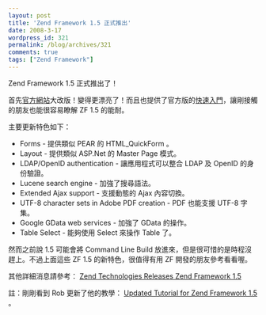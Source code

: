 ```yaml
---
layout: post
title: 'Zend Framework 1.5 正式推出'
date: 2008-3-17
wordpress_id: 321
permalink: /blog/archives/321
comments: true
tags: ["Zend Framework"]
---
```


Zend Framework 1.5 正式推出了！

首先[官方網站](http://framework.zend.com/)大改版！變得更漂亮了！而且也提供了官方版的[快速入門](http://framework.zend.com/wiki/display/ZFDEV/Official+ZF+QuickStart)，讓剛接觸的朋友也能很容易瞭解 ZF 1.5 的能耐。

<!--more-->

主要更新特色如下：  

* Forms - 提供類似 PEAR 的 HTML_QuickForm 。
* Layout - 提供類似 ASP.Net 的 Master Page 模式。
* LDAP/OpenID  authentication - 讓應用程式可以整合 LDAP 及 OpenID 的身份驗證。
* Lucene search engine - 加強了搜尋語法。
* Extended Ajax support - 支援動態的 Ajax 內容切換。
* UTF-8 character sets in Adobe PDF creation - PDF 也能支援 UTF-8 字集。
* Google GData web services - 加強了 GData 的操作。
* Table Select - 能夠使用 Select 來操作 Table 了。


然而之前說 1.5 可能會將 Command Line Build 放進來，但是很可惜的是時程沒趕上。不過上面這些 ZF 1.5 的新特色，很值得有用 ZF 開發的朋友參考看看喔。

其他詳細消息請參考： [Zend Technologies Releases Zend Framework 1.5](http://devzone.zend.com/article/3270-Zend-Technologies-Releases-Zend-Framework-1.5)

註：剛剛看到 Rob 更新了他的教學： [Updated Tutorial for Zend Framework 1.5](http://akrabat.com/2008/03/17/updated-tutorial-for-zend-framework-15/)  。

